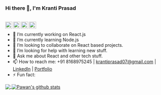### Hi there 👋, I'm Kranti Prasad

<br/>

<a href="https://twitter.com/krantigaur">
  <img align="left" alt="Kranti's Twitter" width="22px" src="https://cdn.jsdelivr.net/npm/simple-icons@v3/icons/twitter.svg" />
</a>
<a href="https://https://www.linkedin.com/in/kranti-prasad-690034131/">
  <img align="left" alt="Kranti's Linkdein" width="22px" src="https://cdn.jsdelivr.net/npm/simple-icons@v3/icons/linkedin.svg" />
</a>
<a href="https://github.com/imkrantiprasad">
  <img align="left" alt="Kranti's Github" width="22px" src="https://cdn.jsdelivr.net/npm/simple-icons@v3/icons/github.svg" />
</a>
<a href="https://instagram.com/mahiholic/">
  <img align="left" alt="Kranti's Instagram" width="22px" src="https://cdn.jsdelivr.net/npm/simple-icons@v3/icons/instagram.svg" />
</a>

<br/>

- 🔭 I’m currently working on React.js
- 🌱 I’m currently learning Node.js
- 👯 I’m looking to collaborate on React based projects.
- 🤔 I’m looking for help with learning new stuff.
- 💬 Ask me about React and other tech stuff.
- 📫 How to reach me: +91 8168975245 | krantiprasad07@gmail.com | [LinkedIn](https://www.linkedin.com/in/kranti-prasad-690034131/) | [Portfolio](http://imkrantiprasad.me/krantiprasad/)
- ⚡ Fun fact: 

<a href="https://github.com/imkrantiprasad">
  <img align="center" src="https://github-readme-stats.vercel.app/api/top-langs/?username=imkrantiprasad&theme=dark&hide_langs_below=1" />
</a>
<a href="https://github.com/imkrantiprasad">
 <img align="center" src="https://github-readme-stats.vercel.app/api?username=imkrantiprasad&show_icons=true&theme=dracula&line_height=27" alt="Pawan's github stats"/>
</a>
